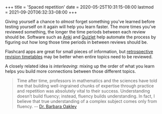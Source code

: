 +++
title = 'Spaced repetition'
date = 2020-05-25T10:31:15-08:00
lastmod = 2021-09-20T06:32:33-08:00
+++

Giving yourself a chance to _almost_ forget something you've learned before testing yourself on it again will help you learn faster. The more times you've reviewed something, the longer the time periods between each review should be. Software such as [Anki](https://apps.ankiweb.net/) and [Quizlet](https://quizlet.com/) help automate the process by figuring out how long those time periods in between reviews should be.

Flashcard apps are great for small pieces of information, but [retrospective revision timetables](https://www.youtube.com/watch?v=b7o09a7t4RA) may be better when entire topics need to be reviewed.

A closely related idea is _interleaving_: mixing up the order of what you learn helps you build more connections between those different topics.

> Time after time, professors in mathematics and the sciences have told me that building well-ingrained chunks of expertise through practice and repetition was absolutely vital to their success. Understanding doesn’t build fluency; instead, fluency builds understanding. In fact, I believe that true understanding of a complex subject comes only from fluency. -- [Dr. Barbara Oakley](http://nautil.us/issue/17/big-bangs/how-i-rewired-my-brain-to-become-fluent-in-math-rd)
